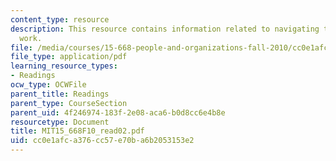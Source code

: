 ```yaml
---
content_type: resource
description: This resource contains information related to navigating the world of
  work.
file: /media/courses/15-668-people-and-organizations-fall-2010/cc0e1afca376cc57e70ba6b2053153e2_MIT15_668F10_read02.pdf
file_type: application/pdf
learning_resource_types:
- Readings
ocw_type: OCWFile
parent_title: Readings
parent_type: CourseSection
parent_uid: 4f246974-183f-2e08-aca6-b0d8cc6e4b8e
resourcetype: Document
title: MIT15_668F10_read02.pdf
uid: cc0e1afc-a376-cc57-e70b-a6b2053153e2
---
```

